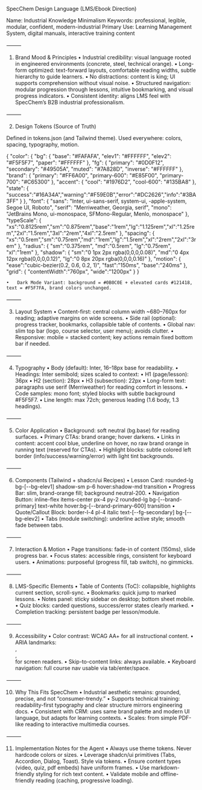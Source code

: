 SpecChem Design Language (LMS/Ebook Direction)

Name: Industrial Knowledge Minimalism
Keywords: professional, legible, modular, confident, modern-industrial
Primary Use: Learning Management System, digital manuals, interactive training content

⸻

1) Brand Mood & Principles
	•	Industrial credibility: visual language rooted in engineered environments (concrete, steel, technical orange).
	•	Long-form optimized: text-forward layouts, comfortable reading widths, subtle hierarchy to guide learners.
	•	No distractions: content is king; UI supports comprehension without visual noise.
	•	Structured navigation: modular progression through lessons, intuitive bookmarking, and visual progress indicators.
	•	Consistent identity: aligns LMS feel with SpecChem’s B2B industrial professionalism.

⸻

2) Design Tokens (Source of Truth)

Defined in tokens.json (and Tailwind theme). Used everywhere: colors, spacing, typography, motion.

{
  "color": {
    "bg": { "base": "#FAFAFA", "elev1": "#FFFFFF", "elev2": "#F5F5F7", "paper": "#FFFFFF" },
    "fg": { "primary": "#0D0F12", "secondary": "#49505A", "muted": "#7A828D", "inverse": "#FFFFFF" },
    "brand": { "primary": "#FF6A00", "primary-600": "#E85F00", "primary-700": "#C65300" },
    "accent": { "cool": "#1976D2", "cool-600": "#135BA8" },
    "state": { "success":"#16A34A","warning":"#F59E0B","error":"#DC2626","info":"#3BA3FF" }
  },
  "font": {
    "sans": "Inter, ui-sans-serif, system-ui, -apple-system, Segoe UI, Roboto",
    "serif": "Merriweather, Georgia, serif",
    "mono": "JetBrains Mono, ui-monospace, SFMono-Regular, Menlo, monospace"
  },
  "typeScale": { "xs":"0.8125rem","sm":"0.875rem","base":"1rem","lg":"1.125rem","xl":"1.25rem","2xl":"1.5rem","3xl":"2rem","4xl":"2.5rem" },
  "spacing": { "xs":"0.5rem","sm":"0.75rem","md":"1rem","lg":"1.5rem","xl":"2rem","2xl":"3rem" },
  "radius": { "sm":"0.375rem", "md":"0.5rem", "lg":"0.75rem", "xl":"1rem" },
  "shadow": { "sm":"0 1px 2px rgba(0,0,0,0.08)", "md":"0 4px 12px rgba(0,0,0,0.12)", "lg":"0 8px 20px rgba(0,0,0,0.16)" },
  "motion": { "ease":"cubic-bezier(0.2, 0.6, 0.2, 1)", "fast":"150ms", "base":"240ms" },
  "grid": { "contentWidth":"760px", "wide":"1200px" }
}

	•	Dark Mode Variant: background = #0B0C0E + elevated cards #121418, text = #F5F7FA, brand colors unchanged.

⸻

3) Layout System
	•	Content-first: central column width ~680–760px for reading; adaptive margins on wide screens.
	•	Side rail (optional): progress tracker, bookmarks, collapsible table of contents.
	•	Global nav: slim top bar (logo, course selector, user menu); avoids clutter.
	•	Responsive: mobile = stacked content; key actions remain fixed bottom bar if needed.

⸻

4) Typography
	•	Body (default): Inter, 16–18px base for readability.
	•	Headings: Inter semibold; sizes scaled to context:
	•	H1 (page/lesson): 36px
	•	H2 (section): 28px
	•	H3 (subsection): 22px
	•	Long-form text: paragraphs use serif (Merriweather) for reading comfort in lessons.
	•	Code samples: mono font; styled blocks with subtle background #F5F5F7.
	•	Line length: max 72ch; generous leading (1.6 body, 1.3 headings).

⸻

5) Color Application
	•	Background: soft neutral (bg.base) for reading surfaces.
	•	Primary CTAs: brand orange; hover darkens.
	•	Links in content: accent cool blue, underline on hover, no raw brand orange in running text (reserved for CTAs).
	•	Highlight blocks: subtle colored left border (info/success/warning/error) with light tint backgrounds.

⸻

6) Components (Tailwind + shadcn/ui Recipes)
	•	Lesson Card:
rounded-lg bg-[--bg-elev1] shadow-sm p-6 hover:shadow-md transition
	•	Progress Bar:
slim, brand-orange fill; background neutral-200.
	•	Navigation Button:
inline-flex items-center px-4 py-2 rounded-lg bg-[--brand-primary] text-white hover:bg-[--brand-primary-600] transition
	•	Quote/Callout Block:
border-l-4 pl-4 italic text-[--fg-secondary] bg-[--bg-elev2]
	•	Tabs (module switching):
underline active style; smooth fade between tabs.

⸻

7) Interaction & Motion
	•	Page transitions: fade-in of content (150ms), slide progress bar.
	•	Focus states: accessible rings, consistent for keyboard users.
	•	Animations: purposeful (progress fill, tab switch), no gimmicks.

⸻

8) LMS-Specific Elements
	•	Table of Contents (ToC): collapsible, highlights current section, scroll-sync.
	•	Bookmarks: quick jump to marked lessons.
	•	Notes panel: sticky sidebar on desktop; bottom sheet mobile.
	•	Quiz blocks: carded questions, success/error states clearly marked.
	•	Completion tracking: persistent badge per lesson/module.

⸻

9) Accessibility
	•	Color contrast: WCAG AA+ for all instructional content.
	•	ARIA landmarks: <main>, <nav>, <aside> for screen readers.
	•	Skip-to-content links: always available.
	•	Keyboard navigation: full course nav usable via tab/enter/space.

⸻

10) Why This Fits SpecChem
	•	Industrial aesthetic remains: grounded, precise, and not “consumer-trendy.”
	•	Supports technical training: readability-first typography and clear structure mirrors engineering docs.
	•	Consistent with CRM: uses same brand palette and modern UI language, but adapts for learning contexts.
	•	Scales: from simple PDF-like reading to interactive multimedia courses.

⸻

11) Implementation Notes for the Agent
	•	Always use theme tokens. Never hardcode colors or sizes.
	•	Leverage shadcn/ui primitives (Tabs, Accordion, Dialog, Toast). Style via tokens.
	•	Ensure content types (video, quiz, pdf embeds) have uniform frames.
	•	Use markdown-friendly styling for rich text content.
	•	Validate mobile and offline-friendly reading (caching, progressive loading).